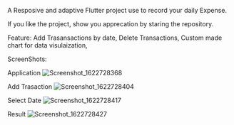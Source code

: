 A Resposive and adaptive Flutter project use to record your daily Expense.

If you like the project, show you apprecation by staring the repository.

Feature:
Add Trasansactions by date,
Delete Transactions,
Custom made chart for data visulaization,

ScreenShots:

Application
![Screenshot_1622728368](https://user-images.githubusercontent.com/57327053/120656497-4a48dd00-c4a1-11eb-95b2-1cde9ad4a80e.png)

Add Trasaction
![Screenshot_1622728404](https://user-images.githubusercontent.com/57327053/120656637-66e51500-c4a1-11eb-8eea-38753746308f.png)

Select Date
![Screenshot_1622728417](https://user-images.githubusercontent.com/57327053/120656674-719faa00-c4a1-11eb-919e-6c3fc6cda31a.png)

Result
![Screenshot_1622728427](https://user-images.githubusercontent.com/57327053/120656715-7b291200-c4a1-11eb-8546-c4bec1569492.png)


